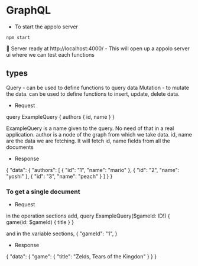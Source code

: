 # GraphQL

- To start the appolo server
```
npm start
```

🚀  Server ready at http://localhost:4000/  - This will open up a appolo server ui where we can test each functions

## types

Query - can be used to define functions to query data 
Mutation - to mutate the data. can be used to define functions to insert, update, delete data.

- Request

query ExampleQuery {
  authors { 
   id,
   name 
  }
}

ExampleQuery is a name given to the query. No need of that in a real application.
author is a node of the graph from which we take data.
id, name are the data we are fetching. It will fetch id, name fields from all the documents

- Response

{
  "data": {
    "authors": [
      {
        "id": "1",
        "name": "mario"
      },
      {
        "id": "2",
        "name": "yoshi"
      },
      {
        "id": "3",
        "name": "peach"
      }
    ]
  }
}

### To get a single document

- Request

in the operation sections add,
query ExampleQuery($gameId: ID!) {
  game(id: $gameId) {
    title
  }
}

and in the variable sections,
{
  "gameId": "1",
}

- Response

{
  "data": {
    "game": {
      "title": "Zelds, Tears of the Kingdon"
    }
  }
}
